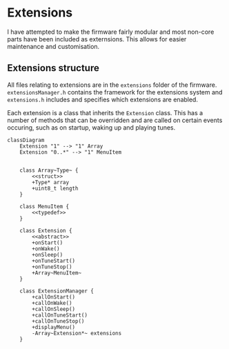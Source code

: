 # Extensions
I have attempted to make the firmware fairly modular and most non-core parts have been included as externsions. This allows for easier maintenance and customisation.

## Extensions structure
All files relating to extensions are in the `extensions` folder of the firmware. `extensionsManager.h` contains the framework for the extensions system and `extensions.h` includes and specifies which extensions are enabled.

Each extension is a class that inherits the `Extension` class. This has a number of methods that can be overridden and are called on certain events occuring, such as on startup, waking up and playing tunes.

```mermaid
classDiagram
    Extension "1" --> "1" Array
    Extension "0..*" --> "1" MenuItem


    class Array~Type~ {
        <<struct>>
        +Type* array
        +uint8_t length
    }

    class MenuItem {
        <<typedef>>
    }

    class Extension {
        <<abstract>>
        +onStart()
        +onWake()
        +onSleep()
        +onTuneStart()
        +onTuneStop()
        +Array~MenuItem~
    }

    class ExtensionManager {
        +callOnStart()
        +callOnWake()
        +callOnSleep()
        +callOnTuneStart()
        +callOnTuneStop()
        +displayMenu()
        -Array~Extension*~ extensions
    }
```